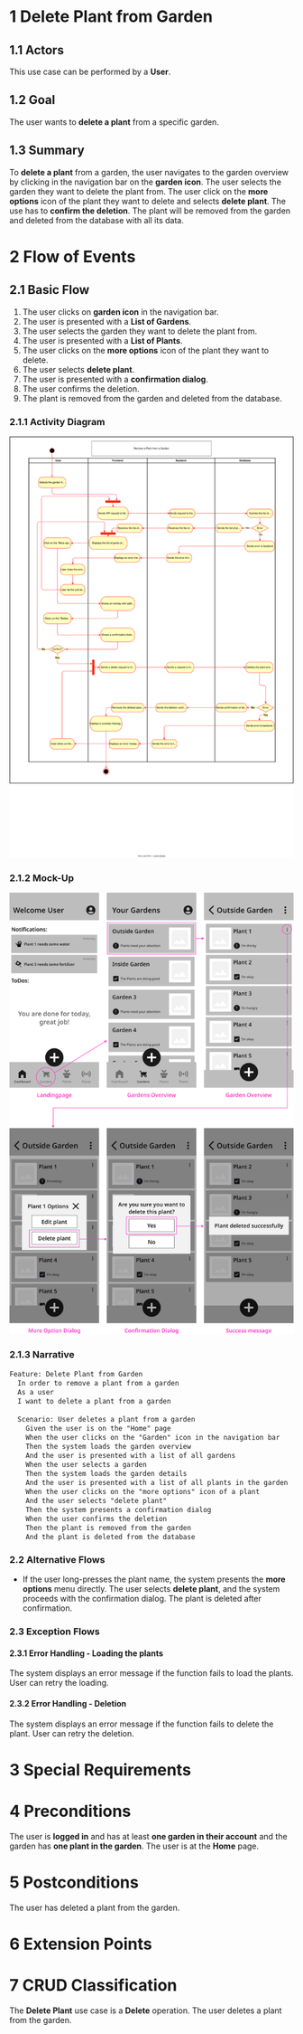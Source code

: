 # 1 Delete Plant from Garden


## 1.1 Actors

This use case can be performed by a **User**.

## 1.2 Goal

The user wants to **delete a plant** from a specific garden.

## 1.3 Summary

To **delete a plant** from a garden, the user navigates to the garden overview by clicking in the navigation bar on the **garden icon**. The user selects the garden they want to delete the plant from. The user click on the **more options** icon of the plant they want to delete and selects **delete plant**. The use has to **confirm the deletion**. The plant will be removed from the garden and deleted from the database with all its data.

# 2 Flow of Events

## 2.1 Basic Flow

1. The user clicks on **garden icon** in the navigation bar.
2. The user is presented with a **List of Gardens**.
3. The user selects the garden they want to delete the plant from.
4. The user is presented with a **List of Plants**.
5. The user clicks on the **more options** icon of the plant they want to delete.
6. The user selects **delete plant**.
7. The user is presented with a **confirmation dialog**.
8. The user confirms the deletion.
9. The plant is removed from the garden and deleted from the database.

### 2.1.1 Activity Diagram

![Activity diagram](/docs/assets/svg/useCaseDiagrams/deletePlant.drawio.svg)

### 2.1.2 Mock-Up

![Delete plant wireframes](/docs/assets/svg/useCaseWireframes/deletePlant.png)

### 2.1.3 Narrative

```gherkin
Feature: Delete Plant from Garden
  In order to remove a plant from a garden
  As a user
  I want to delete a plant from a garden

  Scenario: User deletes a plant from a garden
    Given the user is on the "Home" page
    When the user clicks on the "Garden" icon in the navigation bar
    Then the system loads the garden overview
    And the user is presented with a list of all gardens
    When the user selects a garden
    Then the system loads the garden details
    And the user is presented with a list of all plants in the garden
    When the user clicks on the "more options" icon of a plant
    And the user selects "delete plant"
    Then the system presents a confirmation dialog
    When the user confirms the deletion
    Then the plant is removed from the garden
    And the plant is deleted from the database
```

### 2.2 Alternative Flows

- If the user long-presses the plant name, the system presents the **more options** menu directly. The user selects **delete plant**, and the system proceeds with the confirmation dialog. The plant is deleted after confirmation.

### 2.3 Exception Flows

#### 2.3.1 Error Handling - Loading the plants
The system displays an error message if the function fails to load the plants.
User can retry the loading.

#### 2.3.2 Error Handling - Deletion
The system displays an error message if the function fails to delete the plant.
User can retry the deletion.

# 3 Special Requirements

# 4 Preconditions

The user is **logged in** and has at least **one garden in their account** and the garden has **one plant in the garden**.
The user is at the **Home** page.

# 5 Postconditions

The user has deleted a plant from the garden.

# 6 Extension Points

# 7 CRUD Classification

The **Delete Plant** use case is a **Delete** operation. The user deletes a plant from the garden.
